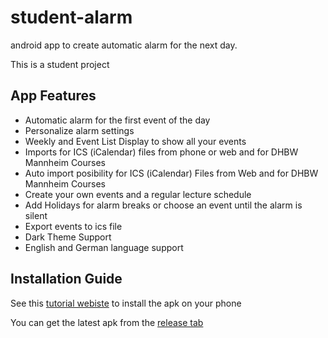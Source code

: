 # student-alarm
android app to create automatic alarm for the next day.

This is a student project

## App Features

- Automatic alarm for the first event of the day
- Personalize alarm settings
- Weekly and Event List Display to show all your events
- Imports for ICS (iCalendar) files from phone or web and for DHBW Mannheim Courses
- Auto import posibility for ICS (iCalendar) Files from Web and for DHBW Mannheim Courses
- Create your own events and a regular lecture schedule
- Add Holidays for alarm breaks or choose an event until the alarm is silent
- Export events to ics file
- Dark Theme Support
- English and German language support

## Installation Guide
See this [tutorial webiste](https://www.thecustomdroid.com/how-to-install-apk-on-android/) to install the apk on your phone


You can get the latest apk from the [release tab](https://github.com/Gnuhry/student-alarm/releases)
